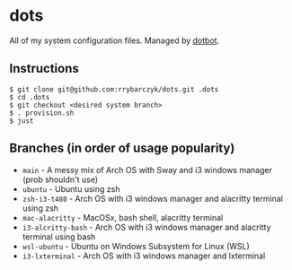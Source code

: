 # dots
All of my system configuration files. Managed by [dotbot](https://github.com/anishathalye/dotbot).

## Instructions
```
$ git clone git@github.com:rrybarczyk/dots.git .dots
$ cd .dots
$ git checkout <desired system branch>
$ . provision.sh
$ just
```

## Branches (in order of usage popularity)
- `main`               - A messy mix of Arch OS with Sway and i3 windows manager (prob shouldn't use)
- `ubuntu`             - Ubuntu using zsh
- `zsh-i3-t480`        - Arch OS with i3 windows manager and alacritty terminal using zsh
- `mac-alacritty`      - MacOSx, bash shell, alacritty terminal  
- `i3-alcritty-bash`   - Arch OS with i3 windows manager and alacritty terminal using bash
- `wsl-ubuntu`         - Ubuntu on Windows Subsystem for Linux (WSL)    
- `i3-lxterminal`      - Arch OS with i3 windows manager and lxterminal   
